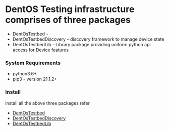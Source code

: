 # DentOS Testing infrastructure comprises of three packages

* DentOsTestbed -
* DentOsTestbedDiscovery - discovery framework to manage device state
* DentOsTestbedLib - Library package providing uniform python api access for Device features

### System Requirements
- python3.6+
- pip3 - version 21.1.2+


### Install
install all the above three packages
refer

* [DentOsTestbed](./DentOsTestbed/README.md)
* [DentOsTestbedDiscovery](./DentOsTestbedDiscovery/README.md)
* [DentOsTestbedLib](./DentOsTestbedLib/README.md)
